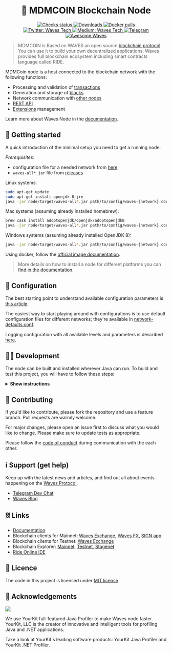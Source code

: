 <h1 align="center">🔷 MDMCOIN Blockchain Node</h1>

<p align="center">
  <a href="https://github.com/wavesplatform/Waves/actions" target="_blank">
    <img alt="Checks status" src="https://badgen.net/github/checks/wavesplatform/waves?cache=600"  />
  </a>
  <a href="https://github.com/wavesplatform/Waves/releases" target="_blank">
    <img alt="Downloads" src="https://badgen.net/github/assets-dl/wavesplatform/waves?color=blue" />
  </a>
  <a href="https://hub.docker.com/r/wavesplatform/wavesnode" target="_blank">
    <img alt="Docker pulls" src="https://badgen.net/docker/pulls/wavesplatform/wavesnode?icon=docker" />
  </a>

  <br/>

  <a href="https://twitter.com/mdinvestnl" target="_blank">
    <img alt="Twitter: Waves Tech" src="https://badgen.net/twitter/follow/mdinvestnl?icon=twitter&label=follow%20on%20Twitter" />
  </a>
  <a href="https://medium.com/wavesprotocol" target="_blank">
    <img alt="Medium: Waves Tech" src="https://badgen.net/runkit/msmolyakov/get-medium-followers?icon=medium&cache=86400" />
  </a>
  <a href="https://t.me/waves_ride_dapps_dev" target="_blank">
    <img alt="Telegram" src="https://badgen.net/badge/icon/Waves%20Dev%20Jedi?icon=telegram&label=Telegram"/>
  </a>
  <a href="https://github.com/msmolyakov/awesome-waves" target="_blank">
    <img alt="Awesome Waves" src="https://badgen.net/badge/icon/Awesome%20Waves?icon=awesome&label&color=pink" />
  </a>
</p>

> MDMCOIN is Based on WAVES an open source [blockchain protocol](https://waves.tech/waves-protocol). <br/> 
You can use it to build your own decentralized applications. Waves provides full blockchain ecosystem including smart contracts language called RIDE.




MDMCoin node is a host connected to the blockchain network with the following functions:

- Processing and validation of [transactions](https://docs.waves.tech/en/blockchain/transaction/transaction-validation)
- Generation and storage of [blocks](https://docs.waves.tech/en/blockchain/block/)
- Network communication with [other nodes](https://docs.waves.tech/en/blockchain/blockchain/#node)
- [REST API](https://docs.waves.tech/en/waves-node/node-api/)
- [Extensions](https://docs.waves.tech/en/waves-node/extensions/) management

Learn more about Waves Node in the [documentation](https://docs.waves.tech/en/waves-node/).

## 🚀️ Getting started

A quick introduction of the minimal setup you need to get a running node. 

*Prerequisites:*
- configuration file for a needed network from [here](https://github.com/wavesplatform/Waves/tree/HEAD/node)
- `waves-all*.jar` file from [releases](https://github.com/wavesplatform/Waves/releases) 

Linux systems:
```bash
sudo apt-get update
sudo apt-get install openjdk-8-jre
java -jar node/target/waves-all*.jar path/to/config/waves-{network}.conf
```

Mac systems (assuming already installed homebrew):
```bash
brew cask install adoptopenjdk/openjdk/adoptopenjdk8
java -jar node/target/waves-all*.jar path/to/config/waves-{network}.conf
```

Windows systems (assuming already installed OpenJDK 8):
```bash
java -jar node/target/waves-all*.jar path/to/config/waves-{network}.conf
```

Using docker, follow the [official image documentation](https://hub.docker.com/r/wavesplatform/wavesnode).

> More details on how to install a node for different platforms you can [find in the documentation](https://docs.waves.tech/en/waves-node/how-to-install-a-node/how-to-install-a-node). 

## 🔧 Configuration

The best starting point to understand available configuration parameters is [this article](https://docs.waves.tech/en/waves-node/node-configuration).

The easiest way to start playing around with configurations is to use default configuration files for different networks; they're available in [network-defaults.conf](./node/src/main/resources/network-defaults.conf).

Logging configuration with all available levels and parameters is described [here](https://docs.waves.tech/en/waves-node/logging-configuration).

## 👨‍💻 Development

The node can be built and installed wherever Java can run. 
To build and test this project, you will have to follow these steps:

<details><summary><b>Show instructions</b></summary>

*1. Setup the environment.*
- Install Java for your platform:

```bash
sudo apt-get update
sudo apt-get install openjdk-8-jre                     # Ubuntu
# or
# brew cask install adoptopenjdk/openjdk/adoptopenjdk8 # Mac
```

- Install SBT (Scala Build Tool)

Please follow the SBT installation instructions depending on your platform ([Linux](https://www.scala-sbt.org/1.0/docs/Installing-sbt-on-Linux.html), [Mac](https://www.scala-sbt.org/1.0/docs/Installing-sbt-on-Mac.html), [Windows](https://www.scala-sbt.org/1.0/docs/Installing-sbt-on-Windows.html))

*2. Clone this repo*

```bash
git clone https://github.com/wavesplatform/Waves.git
cd Waves
```

*3. Compile and run tests*

```bash
sbt checkPR
```

*4. Run integration tests (optional)*

Create a Docker image before you run any test: 
```bash
sbt node-it/docker
```

- Run all tests. You can increase or decrease number of parallel running tests by changing `waves.it.max-parallel-suites`
system property:
```bash
sbt -Dwaves.it.max-parallel-suites=1 node-it/test
```

- Run one test:
```bash
sbt node-it/testOnly *.TestClassName
# or 
# bash node-it/testOnly full.package.TestClassName
```

*5. Build packages* 

```bash
sbt packageAll                   # Mainnet
sbt -Dnetwork=testnet packageAll # Testnet
```

`sbt packageAll` ‌produces only `deb` package along with a fat `jar`. 

*6. Install DEB package*

`deb` package is located in target folder. You can replace '*' with actual package name:

```bash
sudo dpkg -i node/target/*.deb
```


*7. Run an extension project locally during development (optional)*

```bash
sbt "extension-module/run /path/to/configuration"
```

*8. Configure IntelliJ IDEA (optional)*

The majority of contributors to this project use IntelliJ IDEA for development, if you want to use it as well please follow these steps:

1. Click `Add configuration` (or `Edit configurations...`).
2. Click `+` to add a new configuration, choose `Application`.
3. Specify:
   - Main class: `com.wavesplatform.Application`
   - Program arguments: `/path/to/configuration`
   - Use classpath of module: `extension-module`
4. Click `OK`.
5. Run this configuration.

</details>

## 🤝 Contributing

If you'd like to contribute, please fork the repository and use a feature branch. Pull requests are warmly welcome.

For major changes, please open an issue first to discuss what you would like to change. Please make sure to update tests as appropriate.

Please follow the [code of conduct](./CODE_OF_CONDUCT.md) during communication with the each other. 

## ℹ️ Support (get help)

Keep up with the latest news and articles, and find out all about events happening on the [Waves Protocol](https://waves.tech/).

- [Telegram Dev Chat](https://t.me/waves_ride_dapps_dev)
- [Waves Blog](https://medium.com/wavesprotocol)

## ⛓ Links

- [Documentation](https://docs.waves.tech/)
- Blockchain clients for Mainnet: [Waves Exchange](https://waves.exchange/), [Waves FX](https://github.com/wavesfx), [SIGN app](https://www.sign-web.app/)
- Blockchain clients for Testnet: [Waves Exchange](https://testnet.waves.exchange/)
- Blockchain Explorer: [Mainnet](https://wavesexplorer.com/), [Testnet](https://testnet.wavesexplorer.com/), [Stagenet](https://stagenet.wavesexplorer.com/) 
- [Ride Online IDE](https://waves-ide.com/)

## 📝 Licence

The code in this project is licensed under [MIT license](./LICENSE)

## 👏 Acknowledgements

[<img src="https://camo.githubusercontent.com/97fa03cac759a772255b93c64ab1c9f76a103681/68747470733a2f2f7777772e796f75726b69742e636f6d2f696d616765732f796b6c6f676f2e706e67">](https://www.yourkit.com/)

We use YourKit full-featured Java Profiler to make Waves node faster. YourKit, LLC is the creator of innovative and intelligent tools for profiling Java and .NET applications.

Take a look at YourKit's leading software products: YourKit Java Profiler and YourKit .NET Profiler.
